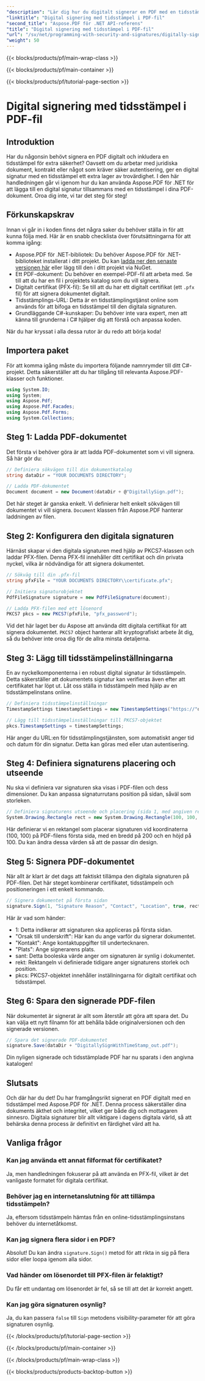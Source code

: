 ```yaml
---
"description": "Lär dig hur du digitalt signerar en PDF med en tidsstämpel med Aspose.PDF för .NET. Den här steg-för-steg-guiden täcker förutsättningar, certifikatkonfiguration, tidsstämpling och mer."
"linktitle": "Digital signering med tidsstämpel i PDF-fil"
"second_title": "Aspose.PDF för .NET API-referens"
"title": "Digital signering med tidsstämpel i PDF-fil"
"url": "/sv/net/programming-with-security-and-signatures/digitally-sign-with-time-stamp/"
"weight": 50
---
```


{{< blocks/products/pf/main-wrap-class >}}

{{< blocks/products/pf/main-container >}}

{{< blocks/products/pf/tutorial-page-section >}}

# Digital signering med tidsstämpel i PDF-fil

## Introduktion

Har du någonsin behövt signera en PDF digitalt och inkludera en tidsstämpel för extra säkerhet? Oavsett om du arbetar med juridiska dokument, kontrakt eller något som kräver säker autentisering, ger en digital signatur med en tidsstämpel ett extra lager av trovärdighet. I den här handledningen går vi igenom hur du kan använda Aspose.PDF för .NET för att lägga till en digital signatur tillsammans med en tidsstämpel i dina PDF-dokument. Oroa dig inte, vi tar det steg för steg!

## Förkunskapskrav

Innan vi går in i koden finns det några saker du behöver ställa in för att kunna följa med. Här är en snabb checklista över förutsättningarna för att komma igång:

- Aspose.PDF för .NET-bibliotek: Du behöver Aspose.PDF för .NET-biblioteket installerat i ditt projekt. Du kan [ladda ner den senaste versionen här](https://releases.aspose.com/pdf/net/) eller lägg till den i ditt projekt via NuGet.
- Ett PDF-dokument: Du behöver en exempel-PDF-fil att arbeta med. Se till att du har en fil i projektets katalog som du vill signera.
- Digitalt certifikat (PFX-fil): Se till att du har ett digitalt certifikat (ett `.pfx` fil) för att signera dokumentet digitalt.
- Tidsstämplings-URL: Detta är en tidsstämplingstjänst online som används för att bifoga en tidsstämpel till den digitala signaturen. 
- Grundläggande C#-kunskaper: Du behöver inte vara expert, men att känna till grunderna i C# hjälper dig att förstå och anpassa koden.

När du har kryssat i alla dessa rutor är du redo att börja koda!

## Importera paket

För att komma igång måste du importera följande namnrymder till ditt C#-projekt. Detta säkerställer att du har tillgång till relevanta Aspose.PDF-klasser och funktioner.

```csharp
using System.IO;
using System;
using Aspose.Pdf;
using Aspose.Pdf.Facades;
using Aspose.Pdf.Forms;
using System.Collections;
```

## Steg 1: Ladda PDF-dokumentet

Det första vi behöver göra är att ladda PDF-dokumentet som vi vill signera. Så här gör du:

```csharp
// Definiera sökvägen till din dokumentkatalog
string dataDir = "YOUR DOCUMENTS DIRECTORY";

// Ladda PDF-dokumentet
Document document = new Document(dataDir + @"DigitallySign.pdf");
```

Det här steget är ganska enkelt. Vi definierar helt enkelt sökvägen till dokumentet vi vill signera. `Document` klassen från Aspose.PDF hanterar laddningen av filen.

## Steg 2: Konfigurera den digitala signaturen

Härnäst skapar vi den digitala signaturen med hjälp av PKCS7-klassen och laddar PFX-filen. Denna PFX-fil innehåller ditt certifikat och din privata nyckel, vilka är nödvändiga för att signera dokumentet.

```csharp
// Sökväg till din .pfx-fil
string pfxFile = "YOUR DOCUMENTS DIRECTORY\\certificate.pfx";

// Initiera signaturobjektet
PdfFileSignature signature = new PdfFileSignature(document);

// Ladda PFX-filen med ett lösenord
PKCS7 pkcs = new PKCS7(pfxFile, "pfx_password");
```

Vid det här laget ber du Aspose att använda ditt digitala certifikat för att signera dokumentet. `PKCS7` object hanterar allt kryptografiskt arbete åt dig, så du behöver inte oroa dig för de allra minsta detaljerna.

## Steg 3: Lägg till tidsstämpelinställningarna

En av nyckelkomponenterna i en robust digital signatur är tidsstämpeln. Detta säkerställer att dokumentets signatur kan verifieras även efter att certifikatet har löpt ut. Låt oss ställa in tidsstämpeln med hjälp av en tidsstämpelinstans online.

```csharp
// Definiera tidsstämpelinställningar
TimestampSettings timestampSettings = new TimestampSettings("https://"din_tidsstämpel_url", "användare:lösenord");

// Lägg till tidsstämpelinställningar till PKCS7-objektet
pkcs.TimestampSettings = timestampSettings;
```

Här anger du URL:en för tidsstämplingstjänsten, som automatiskt anger tid och datum för din signatur. Detta kan göras med eller utan autentisering.

## Steg 4: Definiera signaturens placering och utseende

Nu ska vi definiera var signaturen ska visas i PDF-filen och dess dimensioner. Du kan anpassa signaturrutans position på sidan, såväl som storleken.

```csharp
// Definiera signaturens utseende och placering (sida 1, med angiven rektangel)
System.Drawing.Rectangle rect = new System.Drawing.Rectangle(100, 100, 200, 100);
```

Här definierar vi en rektangel som placerar signaturen vid koordinaterna (100, 100) på PDF-filens första sida, med en bredd på 200 och en höjd på 100. Du kan ändra dessa värden så att de passar din design.

## Steg 5: Signera PDF-dokumentet

När allt är klart är det dags att faktiskt tillämpa den digitala signaturen på PDF-filen. Det här steget kombinerar certifikatet, tidsstämpeln och positioneringen i ett enkelt kommando.

```csharp
// Signera dokumentet på första sidan
signature.Sign(1, "Signature Reason", "Contact", "Location", true, rect, pkcs);
```

Här är vad som händer:
- 1: Detta indikerar att signaturen ska appliceras på första sidan.
- "Orsak till underskrift": Här kan du ange varför du signerar dokumentet.
- "Kontakt": Ange kontaktuppgifter till undertecknaren.
- "Plats": Ange signerarens plats.
- sant: Detta booleska värde anger om signaturen är synlig i dokumentet.
- rekt: Rektangeln vi definierade tidigare anger signaturens storlek och position.
- pkcs: PKCS7-objektet innehåller inställningarna för digitalt certifikat och tidsstämpel.

## Steg 6: Spara den signerade PDF-filen

När dokumentet är signerat är allt som återstår att göra att spara det. Du kan välja ett nytt filnamn för att behålla både originalversionen och den signerade versionen.

```csharp
// Spara det signerade PDF-dokumentet
signature.Save(dataDir + "DigitallySignWithTimeStamp_out.pdf");
```

Din nyligen signerade och tidsstämplade PDF har nu sparats i den angivna katalogen!

## Slutsats

Och där har du det! Du har framgångsrikt signerat en PDF digitalt med en tidsstämpel med Aspose.PDF för .NET. Denna process säkerställer dina dokuments äkthet och integritet, vilket ger både dig och mottagaren sinnesro. Digitala signaturer blir allt viktigare i dagens digitala värld, så att behärska denna process är definitivt en färdighet värd att ha.

## Vanliga frågor

### Kan jag använda ett annat filformat för certifikatet?  
Ja, men handledningen fokuserar på att använda en PFX-fil, vilket är det vanligaste formatet för digitala certifikat.

### Behöver jag en internetanslutning för att tillämpa tidsstämpeln?  
Ja, eftersom tidsstämpeln hämtas från en online-tidsstämplingsinstans behöver du internetåtkomst.

### Kan jag signera flera sidor i en PDF?  
Absolut! Du kan ändra `signature.Sign()` metod för att rikta in sig på flera sidor eller loopa igenom alla sidor.

### Vad händer om lösenordet till PFX-filen är felaktigt?  
Du får ett undantag om lösenordet är fel, så se till att det är korrekt angett.

### Kan jag göra signaturen osynlig?  
Ja, du kan passera `false` till `Sign` metodens visibility-parameter för att göra signaturen osynlig.

{{< /blocks/products/pf/tutorial-page-section >}}

{{< /blocks/products/pf/main-container >}}

{{< /blocks/products/pf/main-wrap-class >}}

{{< blocks/products/products-backtop-button >}}